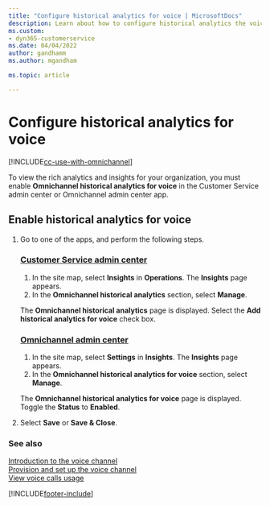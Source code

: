 ```yaml
---
title: "Configure historical analytics for voice | MicrosoftDocs"
description: Learn about how to configure historical analytics the voice channel in Omnichannel for Customer Service
ms.custom:
- dyn365-customerservice
ms.date: 04/04/2022
author: gandhamm
ms.author: mgandham

ms.topic: article

---
```


# Configure historical analytics for voice

[!INCLUDE[cc-use-with-omnichannel](../../includes/cc-use-with-omnichannel.md)]

To view the rich analytics and insights for your organization, you must enable **Omnichannel historical analytics for voice** in the Customer Service admin center or Omnichannel admin center app.

## Enable historical analytics for voice

1. Go to one of the apps, and perform the following steps.
   
   ### [Customer Service admin center](#tab/customerserviceadmincenter)

     1. In the site map, select **Insights** in **Operations**. The **Insights** page appears.
     1. In the **Omnichannel historical analytics** section, select **Manage**.

     The **Omnichannel historical analytics** page is displayed. Select the **Add historical analytics for voice** check box.      

   ### [Omnichannel admin center](#tab/omnichanneladmincenter)
    
     1. In the site map, select **Settings** in **Insights**. The **Insights** page appears.
     2. In the **Omnichannel historical analytics for voice** section, select **Manage**.

      The **Omnichannel historical analytics for voice** page is displayed. Toggle the **Status** to **Enabled**.    

2. Select **Save** or **Save & Close**.


### See also

[Introduction to the voice channel](voice-channel.md)                                           
[Provision and set up the voice channel](voice-channel-install.md)                                                             
[View voice calls usage](voice-channel-usage.md)                                                                                    


[!INCLUDE[footer-include](../../includes/footer-banner.md)]
